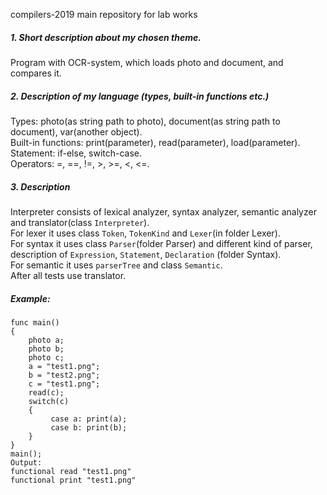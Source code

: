 compilers-2019
main repository for lab works


##### 1. Short description about my chosen theme.  
Program with OCR-system, which loads photo and document, and compares it.   

##### 2. Description of my language (types, built-in functions etc.)   
Types: photo(as string path to photo), document(as string path to document), var(another object).  
Built-in functions: print(parameter), read(parameter), load(parameter).  
Statement: if-else, switch-case.  
Operators: =, ==, !=, >, >=, <, <=.  

##### 3. Description   
Interpreter consists of lexical analyzer, syntax analyzer, semantic analyzer and translator(class `Interpreter`).  
For lexer it uses class `Token`, `TokenKind` and `Lexer`(in folder Lexer).  
For syntax it uses class `Parser`(folder Parser) and different kind of parser,
description of `Expression`, `Statement`, `Declaration` (folder Syntax).  
For semantic it uses `parserTree` and class `Semantic`.  
After all tests use translator.  

##### Example:
```
func main()
{
    photo a;
    photo b;
    photo c;
    a = "test1.png";
    b = "test2.png";
    c = "test1.png";
    read(c);
    switch(c)
    {
         case a: print(a);
         case b: print(b);
    }
}
main();
Output:
functional read "test1.png"
functional print "test1.png"
```
